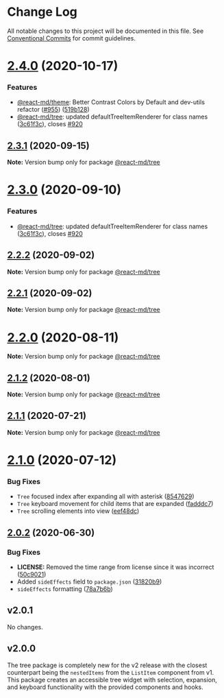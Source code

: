 # Change Log

All notable changes to this project will be documented in this file. See
[Conventional Commits](https://conventionalcommits.org) for commit guidelines.

# [2.4.0](https://github.com/mlaursen/react-md/compare/v2.2.0...v2.4.0) (2020-10-17)

### Features

- [@react-md/theme](../theme): Better Contrast Colors by Default and dev-utils
  refactor ([#955](https://github.com/mlaursen/react-md/issues/955))
  ([519b128](https://github.com/mlaursen/react-md/commit/519b128522de944d55ff96a1e1125447665ed586))
- [@react-md/tree](../tree): updated defaultTreeItemRenderer for class names
  ([3c61f3c](https://github.com/mlaursen/react-md/commit/3c61f3cd77764e32de6e093bc61813a6b9e45c6f)),
  closes [#920](https://github.com/mlaursen/react-md/issues/920)

## [2.3.1](https://github.com/mlaursen/react-md/compare/v2.2.0...v2.3.1) (2020-09-15)

**Note:** Version bump only for package [@react-md/tree](../tree)

# [2.3.0](https://github.com/mlaursen/react-md/compare/v2.2.0...v2.3.0) (2020-09-10)

### Features

- [@react-md/tree](../tree): updated defaultTreeItemRenderer for class names
  ([3c61f3c](https://github.com/mlaursen/react-md/commit/3c61f3cd77764e32de6e093bc61813a6b9e45c6f)),
  closes [#920](https://github.com/mlaursen/react-md/issues/920)

## [2.2.2](https://github.com/mlaursen/react-md/compare/v2.2.1...v2.2.2) (2020-09-02)

**Note:** Version bump only for package [@react-md/tree](../tree)

## [2.2.1](https://github.com/mlaursen/react-md/compare/v2.2.0...v2.2.1) (2020-09-02)

**Note:** Version bump only for package [@react-md/tree](../tree)

# [2.2.0](https://github.com/mlaursen/react-md/compare/v2.1.2...v2.2.0) (2020-08-11)

**Note:** Version bump only for package [@react-md/tree](../tree)

## [2.1.2](https://github.com/mlaursen/react-md/compare/v2.1.1...v2.1.2) (2020-08-01)

**Note:** Version bump only for package [@react-md/tree](../tree)

## [2.1.1](https://github.com/mlaursen/react-md/compare/v2.1.0...v2.1.1) (2020-07-21)

**Note:** Version bump only for package [@react-md/tree](../tree)

# [2.1.0](https://github.com/mlaursen/react-md/compare/v2.0.4...v2.1.0) (2020-07-12)

### Bug Fixes

- `Tree` focused index after expanding all with asterisk
  ([8547629](https://github.com/mlaursen/react-md/commit/854762991dfab43a89191ee29cd2acc7e43ec236))
- `Tree` keyboard movement for child items that are expanded
  ([fadddc7](https://github.com/mlaursen/react-md/commit/fadddc7798be9179a9db8a937455b9d989e38c79))
- `Tree` scrolling elements into view
  ([eef48dc](https://github.com/mlaursen/react-md/commit/eef48dcc547dae6146a3b2fd04c7a2ad13043036))

## [2.0.2](https://github.com/mlaursen/react-md/compare/v2.0.1...v2.0.2) (2020-06-30)

### Bug Fixes

- **LICENSE:** Removed the time range from license since it was incorrect
  ([50c9021](https://github.com/mlaursen/react-md/commit/50c9021cedc0d642758b9fd541bb6c93d2fe1786))
- Added `sideEffects` field to `package.json`
  ([31820b9](https://github.com/mlaursen/react-md/commit/31820b9b43705e5849664500a17b6849eb6dc2a9))
- `sideEffects` formatting
  ([78a7b6b](https://github.com/mlaursen/react-md/commit/78a7b6b0e40c7daefb749835670705f21bd21720))

## v2.0.1

No changes.

## v2.0.0

The tree package is completely new for the v2 release with the closest
counterpart being the `nestedItems` from the `ListItem` component from v1. This
package creates an accessible tree widget with selection, expansion, and
keyboard functionality with the provided components and hooks.
